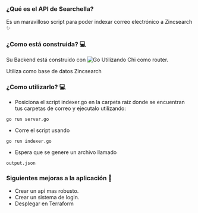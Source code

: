 





### ¿Qué es el API de Searchella? 

Es un maravilloso script para poder indexar correo electrónico a Zincsearch ✨

### ¿Como está construida? 💻

Su Backend está construido con ![Go](https://img.shields.io/badge/go-%2300ADD8.svg?style=for-the-badge&logo=go&logoColor=white)
Utilizando Chi como router.


Utiliza como base de datos Zincsearch

### ¿Como utilizarlo? 💻
- Posiciona el script indexer.go en la carpeta raiz donde se encuentran tus carpetas de correo y ejecutalo utilizando:

```
go run server.go
```


- Corre el script usando

```
go run indexer.go
```

- Espera que se genere un archivo llamado

```
output.json
```

### Siguientes mejoras a la aplicación 🧾
- Crear un api mas robusto.
- Crear un sistema de login.
- Desplegar en Terraform


